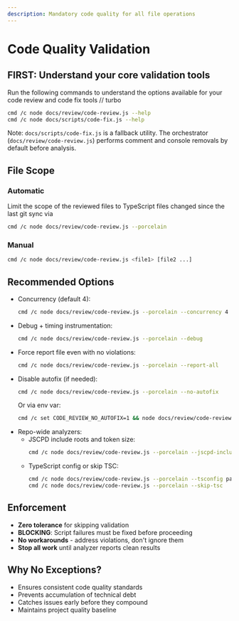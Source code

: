 ```yaml
---
description: Mandatory code quality for all file operations
---
```


# Code Quality Validation

## FIRST: Understand your core validation tools
Run the following commands to understand the options available for your code review and code fix tools
// turbo

```bash
cmd /c node docs/review/code-review.js --help
cmd /c node docs/scripts/code-fix.js --help
```

Note: `docs/scripts/code-fix.js` is a fallback utility. The orchestrator (`docs/review/code-review.js`) performs comment and console removals by default before analysis.

## File Scope
### Automatic 
Limit the scope of the reviewed files to TypeScript files changed since the last git sync via
```bash
cmd /c node docs/review/code-review.js --porcelain 
```
### Manual
```bash
cmd /c node docs/review/code-review.js <file1> [file2 ...]
```

## Recommended Options

- Concurrency (default 4):
  ```bash
  cmd /c node docs/review/code-review.js --porcelain --concurrency 4
  ```
- Debug + timing instrumentation:
  ```bash
  cmd /c node docs/review/code-review.js --porcelain --debug
  ```
- Force report file even with no violations:
  ```bash
  cmd /c node docs/review/code-review.js --porcelain --report-all
  ```
- Disable autofix (if needed):
  ```bash
  cmd /c node docs/review/code-review.js --porcelain --no-autofix
  ```
  Or via env var:
  ```bash
  cmd /c set CODE_REVIEW_NO_AUTOFIX=1 && node docs/review/code-review.js --porcelain
  ```
- Repo-wide analyzers:
  - JSCPD include roots and token size:
    ```bash
    cmd /c node docs/review/code-review.js --porcelain --jscpd-include . --jscpd-min-tokens 60
    ```
  - TypeScript config or skip TSC:
    ```bash
    cmd /c node docs/review/code-review.js --porcelain --tsconfig path\to\tsconfig.json
    cmd /c node docs/review/code-review.js --porcelain --skip-tsc
    ```

## Enforcement
- **Zero tolerance** for skipping validation
- **BLOCKING**: Script failures must be fixed before proceeding
- **No workarounds** - address violations, don't ignore them
- **Stop all work** until analyzer reports clean results

## Why No Exceptions?
- Ensures consistent code quality standards
- Prevents accumulation of technical debt
- Catches issues early before they compound
- Maintains project quality baseline